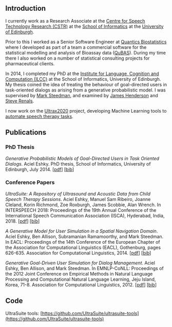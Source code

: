 ## Introduction
I currently work as a Research Associate at the [Centre for Speech Technology Research (CSTR)](http://www.cstr.ed.ac.uk) at the [School of Informatics](https://www.ed.ac.uk/informatics) at the [University of Edinburgh](https://www.ed.ac.uk). 

Prior to this I worked as a Senior Software Engineer at [Quantics Biostatistics](https://www.quantics.co.uk) where I developed as part of a team a commercial software for the statistical modelling and analysis of Bioassay data ([QuBAS](https://www.quantics.co.uk/qubas-bioassay-software/)). During my time there I also worked on a number of statistical consulting projects for pharmaceutical clients. 

In 2014, I completed my PhD at the [Institute for Language, Cognition and Computation (ILCC)](http://web.inf.ed.ac.uk/ilcc) at the School of Informatics, University of Edinburgh. My thesis coined the idea of treating the behaviour of goal-directed users in task-oriented dialogs as arising from a generative probabilistic model. I was supervised by [Mark Steedman](http://homepages.inf.ed.ac.uk/steedman/), and examined by [James Henderson](http://cui.unige.ch/~hendersj/) and [Steve Renals](http://homepages.inf.ed.ac.uk/srenals/). 

I now work on the [Ultrax2020](http://www.ultrax-speech.org/research/ultrax-2020) project, developing Machine Learning tools to [automate speech therapy tasks](http://homepages.inf.ed.ac.uk/aeshky/pub/aeshky_IS18.pdf).

## Publications

###  PhD Thesis

*Generative Probabilistic Models of Goal-Directed Users in Task Oriented Dialogs*. Aciel Eshky. PhD thesis, School of Informatics, University of Edinburgh, July 2014. [[pdf](http://homepages.inf.ed.ac.uk/aeshky/pub/aeshky_phd_thesis.pdf)] [[bib](http://homepages.inf.ed.ac.uk/aeshky/pub/aeshky_phd_thesis.bib)]

### Conference Papers

*UltraSuite: A Repository of Ultrasound and Acoustic Data from Child Speech Therapy Sessions*. Aciel Eshky, Manuel Sam Ribeiro, Joanne Cleland, Korin Richmond, Zoe Roxburgh, James Scobbie, Alan Wrench. In INTERSPEECH 2018: Proceedings of the 19th Annual Conference of the International Speech Communication Association (ISCA), Hyderabad, India, 2018. [[pdf](http://homepages.inf.ed.ac.uk/aeshky/pub/aeshky_IS18.pdf)] [[bib](http://homepages.inf.ed.ac.uk/aeshky/pub/aeshky_IS18.bib)]

*A Generative Model for User Simulation in a Spatial Navigation Domain*. Aciel Eshky, Ben Allison, Subramanian Ramamoorthy, and Mark Steedman. In EACL: Proceedings of the 14th Conference of the European Chapter of the Association for Computational Linguistics (EACL), Gothenburg, pages 626-635. Association for Computational Linguistics, 2014. [[pdf](http://homepages.inf.ed.ac.uk/aeshky/pub/eshky_EACL14.pdf)] [[bib](http://homepages.inf.ed.ac.uk/aeshky/pub/eshky_EACL14.bib)]

*Generative Goal-Driven User Simulation for Dialog Management*. Aciel Eshky, Ben Allison, and Mark Steedman. In EMNLP-CoNLL:  Proceedings of the 2012 Joint Conference on Empirical Methods in Natural Language Processing and Computational Natural Language Learning, Jeju Island, Korea, 71-8. Association for Computational Linguistics, 2012. [[pdf](http://homepages.inf.ed.ac.uk/aeshky/pub/eshky_EMNLP12.pdf)] [[bib](http://homepages.inf.ed.ac.uk/aeshky/pub/eshky_EMNLP12.bib)]

## Code

UltraSuite tools: [https://github.com/UltraSuite/ultrasuite-tools](https://github.com/UltraSuite/ultrasuite-tools)
